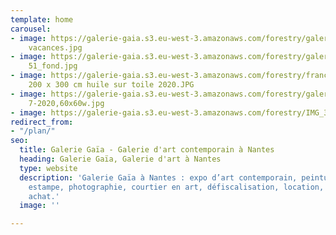 ```yaml
---
template: home
carousel:
- image: https://galerie-gaia.s3.eu-west-3.amazonaws.com/forestry/galerie-gaia-isabelle-healy-les
    vacances.jpg
- image: https://galerie-gaia.s3.eu-west-3.amazonaws.com/forestry/galerie-gaia-versantsSTRATES
    51_fond.jpg
- image: https://galerie-gaia.s3.eu-west-3.amazonaws.com/forestry/franco-salas-borquez-galerie-gaia-Abyssale
    200 x 300 cm huile sur toile 2020.JPG
- image: https://galerie-gaia.s3.eu-west-3.amazonaws.com/forestry/galerie-gaia-aline-isoardstation
    7-2020,60x60w.jpg
- image: https://galerie-gaia.s3.eu-west-3.amazonaws.com/forestry/IMG_3509.jpg
redirect_from:
- "/plan/"
seo:
  title: Galerie Gaïa - Galerie d'art contemporain à Nantes
  heading: Galerie Gaïa, Galerie d'art à Nantes
  type: website
  description: 'Galerie Gaïa à Nantes : expo d’art contemporain, peinture, sculpture,
    estampe, photographie, courtier en art, défiscalisation, location, prêt avant
    achat.'
  image: ''

---
```

